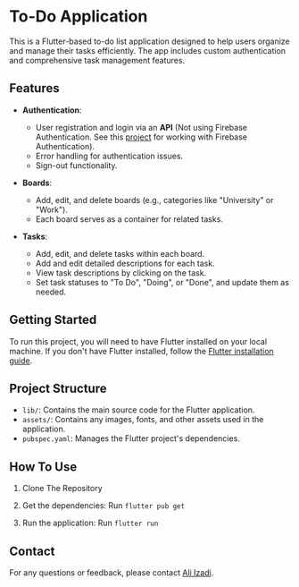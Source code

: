 # To-Do Application

This is a Flutter-based to-do list application designed to help users organize and manage their tasks efficiently. The app includes custom authentication and comprehensive task management features.

## Features

- **Authentication**:
  - User registration and login via an **API** (Not using Firebase Authentication. See this [project](https://github.com/AliIzadii/ShopApplication) for working with Firebase Authentication).
  - Error handling for authentication issues.
  - Sign-out functionality.

- **Boards**:
  - Add, edit, and delete boards (e.g., categories like "University" or "Work").
  - Each board serves as a container for related tasks.

- **Tasks**:
  - Add, edit, and delete tasks within each board.
  - Add and edit detailed descriptions for each task.
  - View task descriptions by clicking on the task.
  - Set task statuses to "To Do", "Doing", or "Done", and update them as needed.

## Getting Started

To run this project, you will need to have Flutter installed on your local machine. If you don't have Flutter installed, follow the [Flutter installation guide](https://flutter.dev/docs/get-started/install).

## Project Structure

- `lib/`: Contains the main source code for the Flutter application.
- `assets/`: Contains any images, fonts, and other assets used in the application.
- `pubspec.yaml`: Manages the Flutter project's dependencies.

## How To Use

1. Clone The Repository

2. Get the dependencies: Run `flutter pub get`

3. Run the application: Run `flutter run`

## Contact

For any questions or feedback, please contact [Ali Izadi](mailto:ali.izadi.ce@gmail.com).
